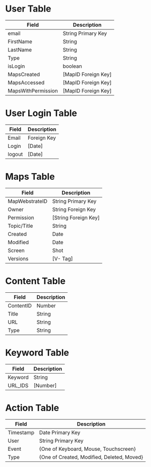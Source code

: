 # User Table

| Field | Description  |
| ------| ------------ |
|email | String Primary Key|
|FirstName | String|
|LastName | String|
|Type| String|
|isLogin | boolean|
|MapsCreated | [MapID Foreign Key]|
|MapsAccessed | [MapID Foreign Key]|
|MapsWithPermission | [MapID Foreign Key]|


# User Login Table 

| Field | Description  |
| ------| ------------ |
| Email | Foreign Key |
| Login | [Date] |
| logout | [Date] |


# Maps Table 

| Field | Description  |
| ------| ------------ |
| MapWebstrateID | String Primary Key |
| Owner | String Foreign Key |
| Permission | [String Foreign Key] |
| Topic/Title | String  |
| Created | Date |
| Modified | Date |
| Screen | Shot |
| Versions | [V- Tag] |


# Content Table

| Field | Description  |
| ------| ------------ |
| ContentID | Number |
| Title | String |
| URL | String |
| Type | String |

# Keyword Table

| Field | Description  |
| ------| ------------ |
| Keyword | String |
| URL_IDS | [Number] |


# Action Table

| Field | Description  |
| ------| ------------ |
| Timestamp | Date Primary Key |
| User | String Primary Key |
| Event | {One of Keyboard, Mouse, Touchscreen} |
| Type | {One of Created, Modified, Deleted, Moved} |



<!-- How to gather resources? --> 

